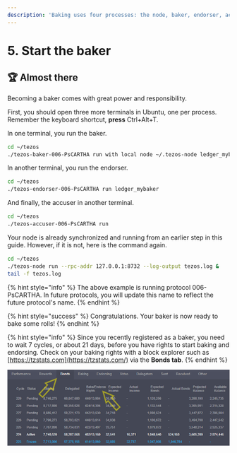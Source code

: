 ```yaml
---
description: 'Baking uses four processes: the node, baker, endorser, accuser'
---
```


# 5. Start the baker

## 🏆 Almost there

Becoming a baker comes with great power and responsibility. 

First, you should open three more terminals in Ubuntu, one per process. Remember the keyboard shortcut, **press** Ctrl+Alt+T.

In one terminal, you run the baker.

```bash
cd ~/tezos
./tezos-baker-006-PsCARTHA run with local node ~/.tezos-node ledger_mybaker
```

 In another terminal, you run the endorser.

```bash
cd ~/tezos
./tezos-endorser-006-PsCARTHA run ledger_mybaker
```

And finally, the accuser in another terminal.

```bash
cd ~/tezos
./tezos-accuser-006-PsCARTHA run
```

Your node is already synchronized and running from an earlier step in this guide. However, if it is not, here is the command again.

```bash
cd ~/tezos
./tezos-node run --rpc-addr 127.0.0.1:8732 --log-output tezos.log &
tail -f tezos.log
```

{% hint style="info" %}
The above example is running protocol 006-PsCARTHA. In future protocols, you will update this name to reflect the future protocol's name.
{% endhint %}

{% hint style="success" %}
Congratulations. Your baker is now ready to bake some rolls!
{% endhint %}

{% hint style="info" %}
Since you recently registered as a baker, you need to wait 7 cycles, or about 21 days, before you have rights to start baking and endorsing. Check on your baking rights with a block explorer such as [https://tzstats.com](https://tzstats.com/) via the **Bonds tab**.
{% endhint %}

![Example of baking rights from tzstats.com](../../../.gitbook/assets/bondspic.png)

